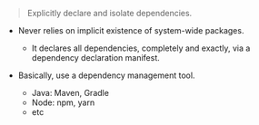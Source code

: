 > Explicitly declare and isolate dependencies.

* Never relies on implicit existence of system-wide packages. 
    * It declares all dependencies, completely and exactly, via a dependency declaration manifest.

* Basically, use a dependency management tool. 
  * Java: Maven, Gradle
  * Node: npm, yarn
  * etc